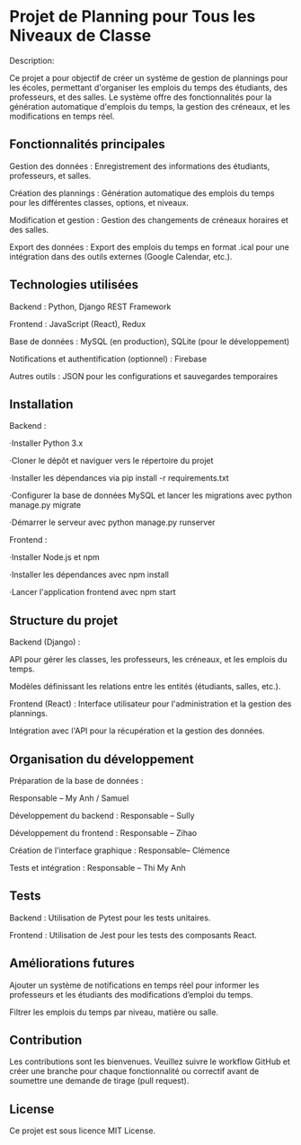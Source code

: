 
# Projet de Planning pour Tous les Niveaux de Classe

Description:


Ce projet a pour objectif de créer un système de gestion de plannings pour les écoles, permettant d'organiser les emplois du temps des étudiants, des professeurs, et des salles. Le système offre des fonctionnalités pour la génération automatique d'emplois du temps, la gestion des créneaux, et les modifications en temps réel.




## Fonctionnalités principales

Gestion des données :
Enregistrement des informations des étudiants, professeurs, et salles.

Création des plannings : Génération automatique des emplois du temps pour les différentes classes, options, et niveaux.

Modification et gestion : Gestion des changements de créneaux horaires et des salles.

Export des données : Export des emplois du temps en format .ical pour une intégration dans des outils externes (Google Calendar, etc.).
## Technologies utilisées

Backend : Python, Django REST Framework

Frontend : JavaScript (React), Redux

Base de données : MySQL (en production), SQLite (pour le développement)

Notifications et authentification (optionnel) : Firebase

Autres outils : JSON pour les configurations et sauvegardes temporaires
## Installation

Backend :

·Installer Python 3.x

·Cloner le dépôt et naviguer vers le répertoire du projet

·Installer les dépendances via pip install -r requirements.txt

·Configurer la base de données MySQL et lancer les migrations avec python manage.py migrate

·Démarrer le serveur avec python manage.py runserver

Frontend :

·Installer Node.js et npm

·Installer les dépendances avec npm install

·Lancer l'application frontend avec npm start
## Structure du projet

Backend (Django) :

API pour gérer les classes, les professeurs, les créneaux, et les emplois du temps.

Modèles définissant les relations entre les entités (étudiants, salles, etc.).

Frontend (React) :
Interface utilisateur pour l'administration et la gestion des plannings.

Intégration avec l'API pour la récupération et la gestion des données.
## Organisation du développement

Préparation de la base de données : 

Responsable – My Anh / Samuel

Développement du backend : Responsable – Sully

Développement du frontend : Responsable – Zihao

Création de l'interface graphique   : Responsable– Clémence

Tests et intégration : Responsable – Thi My Anh
## Tests

Backend : Utilisation de Pytest pour les tests unitaires.

Frontend : Utilisation de Jest pour les tests des composants React.
## Améliorations futures

Ajouter un système de notifications en temps réel pour informer les professeurs et les étudiants des modifications d’emploi du temps.

Filtrer les emplois du temps par niveau, matière ou salle.
## Contribution

Les contributions sont les bienvenues. Veuillez suivre le workflow GitHub et créer une branche pour chaque fonctionnalité ou correctif avant de soumettre une demande de tirage (pull request).
## License

Ce projet est sous licence MIT License.
